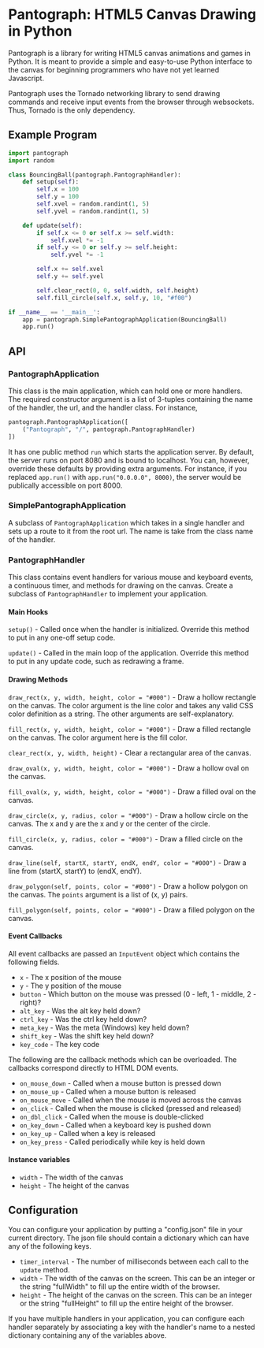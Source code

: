 # Pantograph: HTML5 Canvas Drawing in Python

Pantograph is a library for writing HTML5 canvas animations and games in Python.
It is meant to provide a simple and easy-to-use Python interface to the canvas 
for beginning programmers who have not yet learned Javascript.

Pantograph uses the Tornado networking library to send drawing commands and
receive input events from the browser through websockets. Thus, Tornado is
the only dependency.

## Example Program

```python
import pantograph
import random

class BouncingBall(pantograph.PantographHandler):
    def setup(self):
        self.x = 100
        self.y = 100
        self.xvel = random.randint(1, 5)
        self.yvel = random.randint(1, 5)

    def update(self):
        if self.x <= 0 or self.x >= self.width:
            self.xvel *= -1
        if self.y <= 0 or self.y >= self.height:
            self.yvel *= -1

        self.x += self.xvel
        self.y += self.yvel

        self.clear_rect(0, 0, self.width, self.height)
        self.fill_circle(self.x, self.y, 10, "#f00")

if __name__ == '__main__':
    app = pantograph.SimplePantographApplication(BouncingBall)
    app.run()
```

## API

### PantographApplication

This class is the main application, which can hold one or more handlers.
The required constructor argument is a list of 3-tuples containing the name
of the handler, the url, and the handler class. For instance,

```python
pantograph.PantographApplication([
	("Pantograph", "/", pantograph.PantographHandler)
])
```

It has one public method `run` which starts the application server. 
By default, the server runs on port 8080 and is bound to localhost.
You can, however, override these defaults by providing extra arguments.
For instance, if you replaced `app.run()` with `app.run("0.0.0.0", 8000)`,
the server would be publically accessible on port 8000.

### SimplePantographApplication

A subclass of `PantographApplication` which takes in a single handler and
sets up a route to it from the root url. The name is take from the class name
of the handler.

### PantographHandler

This class contains event handlers for various mouse and keyboard events, 
a continuous timer, and methods for drawing on the canvas. 
Create a subclass of `PantographHandler` to implement your application.

#### Main Hooks

`setup()` - Called once when the handler is initialized. Override this method
to put in any one-off setup code.

`update()` - Called in the main loop of the application. Override this method to
put in any update code, such as redrawing a frame.

#### Drawing Methods

`draw_rect(x, y, width, height, color = "#000")` - Draw a hollow rectangle
on the canvas. The color argument is the line color and takes any valid CSS 
color definition as a string. The other arguments are self-explanatory.

`fill_rect(x, y, width, height, color = "#000")` - Draw a filled rectangle on
the canvas. The color argument here is the fill color.

`clear_rect(x, y, width, height)` - Clear a rectangular area of the canvas.

`draw_oval(x, y, width, height, color = "#000")` - Draw a hollow oval on the
canvas.

`fill_oval(x, y, width, height, color = "#000")` - Draw a filled oval on the
canvas.

`draw_circle(x, y, radius, color = "#000")` - Draw a hollow circle on the 
canvas. The x and y are the x and y or the center of the circle.

`fill_circle(x, y, radius, color = "#000")` - Draw a filled circle on the 
canvas. 
    
`draw_line(self, startX, startY, endX, endY, color = "#000")` - Draw a line
from (startX, startY) to (endX, endY).

`draw_polygon(self, points, color = "#000")` - Draw a hollow polygon on the
canvas. The `points` argument is a list of (x, y) pairs.

`fill_polygon(self, points, color = "#000")` - Draw a filled polygon on the
canvas.

#### Event Callbacks

All event callbacks are passed an `InputEvent` object which contains the
following fields.

 * `x` - The x position of the mouse
 * `y` - The y position of the mouse
 * `button` - Which button on the mouse was pressed (0 - left, 1 - middle, 2 - right)?
 * `alt_key` - Was the alt key held down?
 * `ctrl_key` - Was the ctrl key held down?
 * `meta_key` - Was the meta (Windows) key held down?
 * `shift_key` - Was the shift key held down?
 * `key_code` - The key code

The following are the callback methods which can be overloaded. 
The callbacks correspond directly to HTML DOM events.

 * `on_mouse_down` - Called when a mouse button is pressed down
 * `on_mouse_up` - Called when a mouse button is released
 * `on_mouse_move` - Called when the mouse is moved across the canvas
 * `on_click` - Called when the mouse is clicked (pressed and released)
 * `on_dbl_click` - Called when the mouse is double-clicked
 * `on_key_down` - Called when a keyboard key is pushed down
 * `on_key_up` - Called when a key is released
 * `on_key_press` - Called periodically while key is held down

#### Instance variables

 * `width` - The width of the canvas
 * `height` - The height of the canvas

## Configuration

You can configure your application by putting a "config.json" file in your
current directory. The json file should contain a dictionary which can have
any of the following keys.

 * `timer_interval` - The number of milliseconds between each call to the
 `update` method.
 * `width` - The width of the canvas on the screen. This can be an integer or
 the string "fullWidth" to fill up the entire width of the browser.
 * `height` - The height of the canvas on the screen. This can be an integer
 or the string "fullHeight" to fill up the entire height of the browser.

If you have multiple handlers in your application, you can configure each 
handler separately by associating a key with the handler's name to a nested 
dictionary containing any of the variables above.
